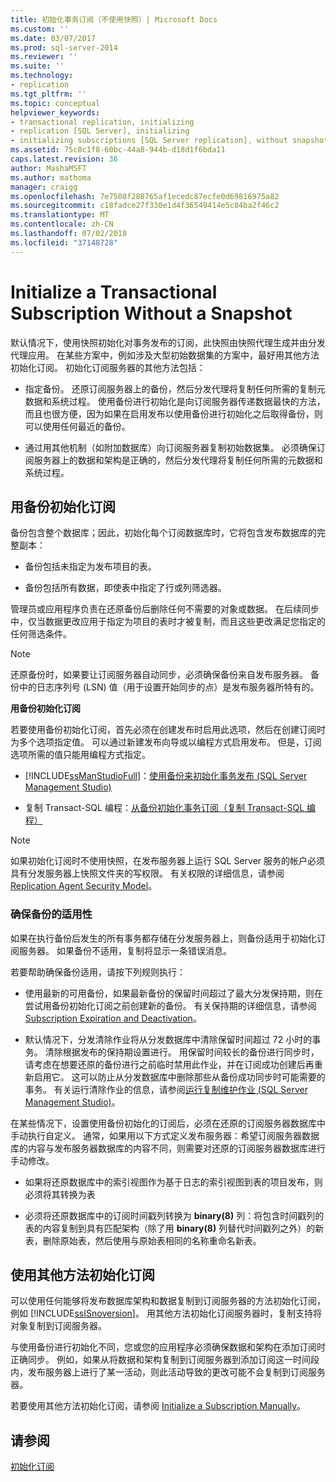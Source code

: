 ```yaml
---
title: 初始化事务订阅（不使用快照）| Microsoft Docs
ms.custom: ''
ms.date: 03/07/2017
ms.prod: sql-server-2014
ms.reviewer: ''
ms.suite: ''
ms.technology:
- replication
ms.tgt_pltfrm: ''
ms.topic: conceptual
helpviewer_keywords:
- transactional replication, initializing
- replication [SQL Server], initializing
- initializing subscriptions [SQL Server replication], without snapshots
ms.assetid: 75c8c1f8-60bc-44a8-944b-d18d1f6bda11
caps.latest.revision: 36
author: MashaMSFT
ms.author: mathoma
manager: craigg
ms.openlocfilehash: 7e7508f288765af1ecedc87ecfe0d69816975a82
ms.sourcegitcommit: c18fadce27f330e1d4f36549414e5c84ba2f46c2
ms.translationtype: MT
ms.contentlocale: zh-CN
ms.lasthandoff: 07/02/2018
ms.locfileid: "37148728"
---
```

# <a name="initialize-a-transactional-subscription-without-a-snapshot"></a>Initialize a Transactional Subscription Without a Snapshot
  默认情况下，使用快照初始化对事务发布的订阅，此快照由快照代理生成并由分发代理应用。 在某些方案中，例如涉及大型初始数据集的方案中，最好用其他方法初始化订阅。 初始化订阅服务器的其他方法包括：  
  
-   指定备份。 还原订阅服务器上的备份，然后分发代理将复制任何所需的复制元数据和系统过程。 使用备份进行初始化是向订阅服务器传递数据最快的方法，而且也很方便，因为如果在启用发布以使用备份进行初始化之后取得备份，则可以使用任何最近的备份。  
  
-   通过用其他机制（如附加数据库）向订阅服务器复制初始数据集。 必须确保订阅服务器上的数据和架构是正确的，然后分发代理将复制任何所需的元数据和系统过程。  
  
## <a name="initializing-a-subscription-with-a-backup"></a>用备份初始化订阅  
 备份包含整个数据库；因此，初始化每个订阅数据库时，它将包含发布数据库的完整副本：  
  
-   备份包括未指定为发布项目的表。  
  
-   备份包括所有数据，即使表中指定了行或列筛选器。  
  
 管理员或应用程序负责在还原备份后删除任何不需要的对象或数据。 在后续同步中，仅当数据更改应用于指定为项目的表时才被复制，而且这些更改满足您指定的任何筛选条件。  
  
> [!NOTE]  
>  还原备份时，如果要让订阅服务器自动同步，必须确保备份来自发布服务器。 备份中的日志序列号 (LSN) 值（用于设置开始同步的点）是发布服务器所特有的。  
  
 **用备份初始化订阅**  
  
 若要使用备份初始化订阅，首先必须在创建发布时启用此选项，然后在创建订阅时为多个选项指定值。 可以通过新建发布向导或以编程方式启用发布。 但是，订阅选项所需的值只能用编程方式指定。  
  
-   [!INCLUDE[ssManStudioFull](../../includes/ssmanstudiofull-md.md)]：[使用备份来初始化事务发布 (SQL Server Management Studio)](enable-initialization-with-backup-for-transactional-publications.md)  
  
-   复制 Transact-SQL 编程：[从备份初始化事务订阅（复制 Transact-SQL 编程）](initialize-a-transactional-subscription-from-a-backup.md)  
  
> [!NOTE]  
>  如果初始化订阅时不使用快照，在发布服务器上运行 SQL Server 服务的帐户必须具有分发服务器上快照文件夹的写权限。 有关权限的详细信息，请参阅 [Replication Agent Security Model](security/replication-agent-security-model.md)。  
  
### <a name="ensuring-the-suitability-of-a-backup"></a>确保备份的适用性  
 如果在执行备份后发生的所有事务都存储在分发服务器上，则备份适用于初始化订阅服务器。 如果备份不适用，复制将显示一条错误消息。  
  
 若要帮助确保备份适用，请按下列规则执行：  
  
-   使用最新的可用备份，如果最新备份的保留时间超过了最大分发保持期，则在尝试用备份初始化订阅之前创建新的备份。 有关保持期的详细信息，请参阅 [Subscription Expiration and Deactivation](subscription-expiration-and-deactivation.md)。  
  
-   默认情况下，分发清除作业将从分发数据库中清除保留时间超过 72 小时的事务。 清除根据发布的保持期设置进行。 用保留时间较长的备份进行同步时，请考虑在想要还原的备份进行之前临时禁用此作业，并在订阅成功创建后再重新启用它。 这可以防止从分发数据库中删除那些从备份成功同步时可能需要的事务。 有关运行清除作业的信息，请参阅[运行复制维护作业 (SQL Server Management Studio)](administration/run-replication-maintenance-jobs-sql-server-management-studio.md)。  
  
 在某些情况下，设置使用备份初始化的订阅后，必须在还原的订阅服务器数据库中手动执行自定义。 通常，如果用以下方式定义发布服务器：希望订阅服务器数据库的内容与发布服务器数据库的内容不同，则需要对还原的订阅服务器数据库进行手动修改。  
  
-   如果将还原数据库中的索引视图作为基于日志的索引视图到表的项目发布，则必须将其转换为表  
  
-   必须将还原数据库中的订阅时间戳列转换为 **binary(8)** 列：将包含时间戳列的表的内容复制到具有匹配架构（除了用 **binary(8)** 列替代时间戳列之外）的新表，删除原始表，然后使用与原始表相同的名称重命名新表。  
  
## <a name="initializing-a-subscription-with-an-alternative-method"></a>使用其他方法初始化订阅  
 可以使用任何能够将发布数据库架构和数据复制到订阅服务器的方法初始化订阅，例如 [!INCLUDE[ssISnoversion](../../includes/ssisnoversion-md.md)]。 用其他方法初始化订阅服务器时，复制支持将对象复制到订阅服务器。  
  
 与使用备份进行初始化不同，您或您的应用程序必须确保数据和架构在添加订阅时正确同步。 例如，如果从将数据和架构复制到订阅服务器到添加订阅这一时间段内，发布服务器上进行了某一活动，则此活动导致的更改可能不会复制到订阅服务器。  
  
 若要使用其他方法初始化订阅，请参阅 [Initialize a Subscription Manually](initialize-a-subscription-manually.md)。  
  
## <a name="see-also"></a>请参阅  
 [初始化订阅](initialize-a-subscription.md)  
  
  
